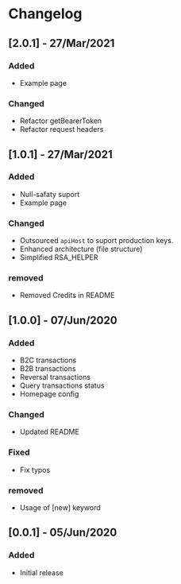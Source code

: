 # Changelog

## [2.0.1] - 27/Mar/2021

### Added

- Example page

### Changed

- Refactor getBearerToken
- Refactor request headers

## [1.0.1] - 27/Mar/2021

### Added

- Null-safaty suport
- Example page

### Changed

- Outsourced `apiHost` to suport production keys.
- Enhanced architecture (file structure)
- Simplified RSA_HELPER

### removed

- Removed Credits in README

## [1.0.0] - 07/Jun/2020

### Added

- B2C transactions
- B2B transactions
- Reversal transactions
- Query transactions status
- Homepage config

### Changed

- Updated README

### Fixed

- Fix typos

### removed

- Usage of [new] keyword

## [0.0.1] - 05/Jun/2020

### Added

- Initial release
